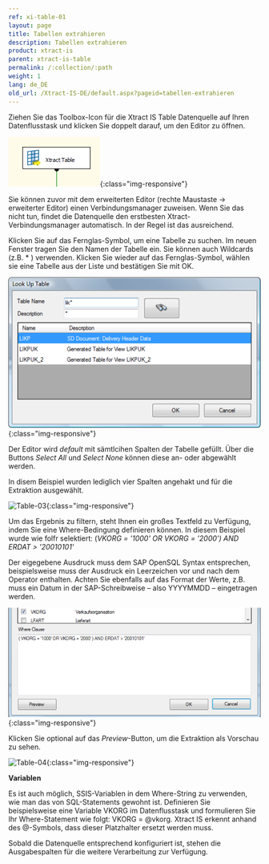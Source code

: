 ```yaml
---
ref: xi-table-01
layout: page
title: Tabellen extrahieren
description: Tabellen extrahieren
product: xtract-is
parent: xtract-is-table
permalink: /:collection/:path
weight: 1
lang: de_DE
old_url: /Xtract-IS-DE/default.aspx?pageid=tabellen-extrahieren
---
```


Ziehen Sie das Toolbox-Icon für die Xtract IS Table Datenquelle auf Ihren Datenflusstask und klicken Sie doppelt darauf, um den Editor zu öffnen.

![Table-01](/img/content/Table-01.png){:class="img-responsive"}

Sie können zuvor mit dem erweiterten Editor (rechte Maustaste -> erweiterter Editor) einen Verbindungsmanager zuweisen. Wenn Sie das nicht tun, findet die Datenquelle den erstbesten Xtract-Verbindungsmanager automatisch. In der Regel ist das ausreichend.

Klicken Sie auf das Fernglas-Symbol, um eine Tabelle zu suchen. Im neuen Fenster tragen Sie den Namen der Tabelle ein. Sie können auch Wildcards (z.B. * ) verwenden. Klicken Sie wieder auf das Fernglas-Symbol, wählen sie eine Tabelle aus der Liste und bestätigen Sie mit OK.

![Table-02](/img/content/Table-02.png){:class="img-responsive"}

Der Editor wird *default* mit sämtlcihen Spalten der Tabelle gefüllt. Über die Buttons *Select All* und *Select None* können diese an- oder abgewählt werden.

In disem Beispiel wurden lediglich vier Spalten angehakt und für die Extraktion ausgewählt.

![Table-03](/img/content/define_data_source_XIS_table.png"){:class="img-responsive"}

Um das Ergebnis zu filtern, steht Ihnen ein großes Textfeld zu Verfügung, indem Sie eine Where-Bedingung definieren können. 
In diesem Beispiel wurde wie folfr selektiert: (*VKORG = '1000' OR VKORG = '2000') AND ERDAT > '20010101'*

Der eigegebene Ausdruck muss dem SAP OpenSQL Syntax entsprechen, beispielsweise muss der Ausdruck ein Leerzeichen vor und nach dem Operator enthalten. 
Achten Sie ebenfalls auf das Format der Werte, z.B. muss  ein Datum in der SAP-Schreibweise – also YYYYMMDD – eingetragen werden.

![Table-05](/img/content/Table-05.png){:class="img-responsive"}

Klicken Sie optional auf das *Preview*-Button, um die Extraktion als Vorschau zu sehen.

![Table-04](/img/content/preview_Xtract_IS_table.png"){:class="img-responsive"}

**Variablen** 

Es ist auch möglich, SSIS-Variablen in dem Where-String zu verwenden, wie man das von SQL-Statements gewohnt ist. 
Definieren Sie beispielsweise eine Variable VKORG im Datenflusstask und formulieren Sie Ihr Where-Statement wie folgt: VKORG = @vkorg. 
Xtract IS erkennt anhand des @-Symbols, dass dieser Platzhalter ersetzt werden muss.

Sobald die Datenquelle entsprechend konfiguriert ist, stehen die Ausgabespalten für die weitere Verarbeitung zur Verfügung.